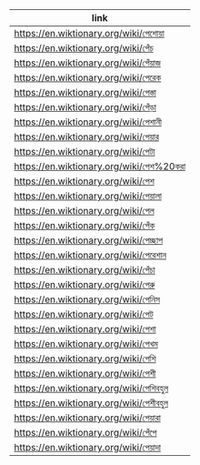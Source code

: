 |link|
|----|
|https://en.wiktionary.org/wiki/পেশোয়া|
|https://en.wiktionary.org/wiki/পেঁচ|
|https://en.wiktionary.org/wiki/পেঁয়াজ|
|https://en.wiktionary.org/wiki/পেরেক|
|https://en.wiktionary.org/wiki/পেস্তা|
|https://en.wiktionary.org/wiki/পেঁড়া|
|https://en.wiktionary.org/wiki/পেশানী|
|https://en.wiktionary.org/wiki/পেয়ার|
|https://en.wiktionary.org/wiki/পেটা|
|https://en.wiktionary.org/wiki/পেশ%20করা|
|https://en.wiktionary.org/wiki/পেশ|
|https://en.wiktionary.org/wiki/পেয়ালা|
|https://en.wiktionary.org/wiki/পেল|
|https://en.wiktionary.org/wiki/পেঁক|
|https://en.wiktionary.org/wiki/পেচ্ছাপ|
|https://en.wiktionary.org/wiki/পেরেশান|
|https://en.wiktionary.org/wiki/পেঁচা|
|https://en.wiktionary.org/wiki/পেরু|
|https://en.wiktionary.org/wiki/পেনিস|
|https://en.wiktionary.org/wiki/পেট|
|https://en.wiktionary.org/wiki/পেশা|
|https://en.wiktionary.org/wiki/পেখম|
|https://en.wiktionary.org/wiki/পেশি|
|https://en.wiktionary.org/wiki/পেশী|
|https://en.wiktionary.org/wiki/পেশিবহুল|
|https://en.wiktionary.org/wiki/পেশীবহুল|
|https://en.wiktionary.org/wiki/পেয়ারা|
|https://en.wiktionary.org/wiki/পেঁপে|
|https://en.wiktionary.org/wiki/পেয়াদা|
